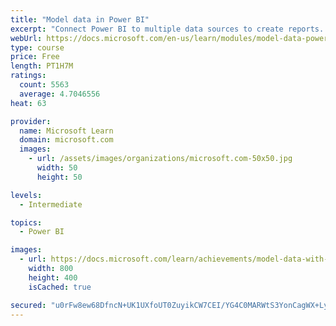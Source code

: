 ```yaml
---
title: "Model data in Power BI"
excerpt: "Connect Power BI to multiple data sources to create reports. Define the relationship between your data sources."
webUrl: https://docs.microsoft.com/en-us/learn/modules/model-data-power-bi/
type: course
price: Free
length: PT1H7M
ratings:
  count: 5563
  average: 4.7046556
heat: 63

provider:
  name: Microsoft Learn
  domain: microsoft.com
  images:
    - url: /assets/images/organizations/microsoft.com-50x50.jpg
      width: 50
      height: 50

levels:
  - Intermediate

topics:
  - Power BI

images:
  - url: https://docs.microsoft.com/learn/achievements/model-data-with-power-bi-desktop-social.png
    width: 800
    height: 400
    isCached: true

secured: "u0rFw8ew68DfncN+UK1UXfoUT0ZuyikCW7CEI/YG4C0MARWtS3YonCagWX+Ly5TMy6qfxmD0wO6pgBuVO3v/KqyQPGwf29z79cr8MwEAW1cxKZzpFap6J4WIrM6EjxmR6fzkTGU66Z/jSK2olw3LESeVD54cJ0yWUZQVVqBpKWPWbSA+uKPiyG/Q2L8lb+LDYIJi6oh/qJfEuXOwbc4dOPdUzIw4Ev/rthQYs9NvBCvHLjzZotj/2hVOQtGJrA0y5cqwMMoGv2MldDoptYdAPsjgOpSbpKLk/fAj/olCOka4ZMbo46AKOpuOKHpxfFuO8KcDpcnr8CN83PWTzMME/mrRu0rS1+5yc3qKYdUsk6WW+fgd+80grJAaFGJJYkoVftqdDQI8x6rlA3J1sz6FzvTaXx+5Ugb/vHEeM3hyi2E=;sO8cMHPCmUm7hMYUJOh9pA=="
---
```


